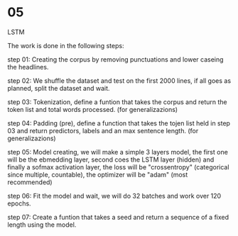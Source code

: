# 05
LSTM 



The work is done in the following steps:

step 01: Creating the corpus by removing punctuations and lower caseing the headlines.

step 02: We shuffle the dataset and test on the first 2000 lines, if all goes as planned, split the dataset and wait.

step 03: Tokenization, define a funtion that takes the corpus and return the token list and total words processed. (for generalizazions)

step 04: Padding (pre), define a function that takes the tojen list held in step 03 and return predictors, labels and an max sentence length. (for generalizazions)

step 05: Model creating, we will make a simple 3 layers model, the first one will be the ebmedding layer, second coes the LSTM layer (hidden) and finally a sofmax activation layer, the loss will be "crossentropy" (categorical since multiple, countable), the optimizer will be "adam" (most recommended)

step 06: Fit the model and wait, we will do 32 batches and work over 120 epochs.

step 07: Create a funtion that takes a seed and return a sequence of a fixed length using the model.
